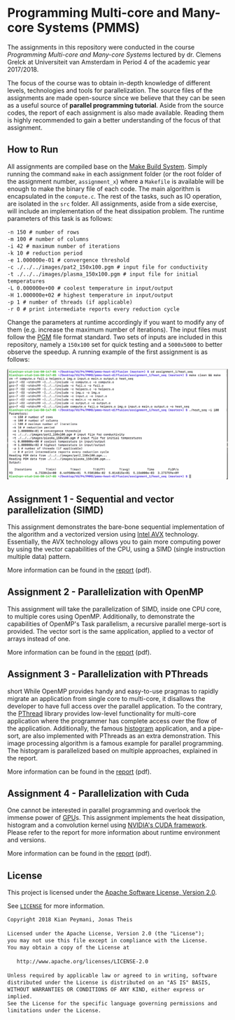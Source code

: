 # Programming Multi-core and Many-core Systems (PMMS)
The assignments in this repository were conducted in the course *Programming Multi-core and Many-core Systems* lectured by dr. Clemens Grelck at Universiteit van Amsterdam in Period 4 of the academic year 2017/2018.

The focus of the course was to obtain in-depth knowledge of different levels, technologies and tools for parallelization. The source files of the assignments are made open-source since we believe that they can be seen as a useful source of **parallel programming tutorial**. Aside from the source codes, the report of each assignment is also made available. Reading them is highly recommended to gain a better understanding of the focus of that assignment. 

## How to Run 
All assignments are compiled base on the [Make Build System](https://www.gnu.org/software/make/). Simply running the command `make` in each assignment folder (or the root folder of the assignment number, `assignment_x`) where a `Makefile` is available will be enough to make the binary file of each code. The main algorithm is encapsulated in the `compute.c`. The rest of the tasks, such as IO operation, are isolated in the `src` folder. All assignments, aside from a side exercise, will include an implementation of the heat dissipation problem. The runtime parameters of this task is as follows: 

```
-n 150 # number of rows
-m 100 # number of columns
-i 42 # maximum number of iterations
-k 10 # reduction period
-e 1.000000e-01 # convergence threshold
-c ./../../images/pat2_150x100.pgm # input file for conductivity
-t ./../../images/plasma_150x100.pgm # input file for initial temperatures
-L 0.000000e+00 # coolest temperature in input/output
-H 1.000000e+02 # highest temperature in input/output
-p 1 # number of threads (if applicable)
-r 0 # print intermediate reports every reduction cycle
```

Change the parameters at runtime accordingly if you want to modify any of them (e.g. increase the maximum number of iterations). The input files must follow the [PGM](http://netpbm.sourceforge.net/doc/pgm.html) file format standard. Two sets of inputs are included in this repository, namely a `150x100` set for quick testing and a `5000x5000` to better observe the speedup. A running example of the first assignment is as follows: 

![Example execution of the first assignment](assets/ss-1.png)

## Assignment 1 - Sequential and vector parallelization (SIMD)
This assignment demonstrates the bare-bone sequential implementation of the algorithm and a vectorized version using [Intel AVX](https://en.wikipedia.org/wiki/Advanced_Vector_Extensions) technology. Essentially, the AVX technology allows you to gain more computing power by using the vector capabilities of the CPU, using a SIMD (single instruction multiple data) pattern. 

More information can be found in the [report](assets/report-assignment-1.pdf) (pdf).

## Assignment 2 - Parallelization with OpenMP
This assignment will take the parallelization of SIMD, inside one CPU core, to multiple cores using OpenMP. Additionally, to demonstrate the capabilities of OpenMP's Task parallelism, a recursive parallel merge-sort is provided. The vector sort is the same application, applied to a vector of arrays instead of one.  

More information can be found in the [report](assets/report-assignment-2.pdf) (pdf).


## Assignment 3 - Parallelization with PThreads
short While OpenMP provides handy and easy-to-use pragmas to rapidly migrate an application from single core to multi-core, it disallows the developer to have full access over the parallel application. To the contrary, the [PThread](https://en.wikipedia.org/wiki/POSIX_Threads) library provides low-level functionality for multi-core application where the programmer has complete access over the flow of the application. Additionally, the famous [histogram](https://en.wikipedia.org/wiki/Histogram) application, and a pipe-sort, are also implemented with PThreads as an extra demonstration. This image processing algorithm is a famous example for parallel programming. The histogram is parallelized based on multiple approaches, explained in the report. 

More information can be found in the [report](assets/report-assignment-3.pdf) (pdf).


## Assignment 4 - Parallelization with Cuda 
One cannot be interested in parallel programming and overlook the immense power of [GPU](https://www.nvidia.com/en-us/about-nvidia/ai-computing/)s. This assignment implements the heat dissipation, histogram and a convolution kernel using [NVIDIA's CUDA framework](https://developer.nvidia.com/cuda-downloads). Please refer to the report for more information about runtime environment and versions. 

More information can be found in the [report](assets/report-assignment-4.pdf) (pdf).

## License
This project is licensed under the [Apache Software License, Version 2.0](http://www.apache.org/licenses/LICENSE-2.0).

See [`LICENSE`](LICENSE) for more information.

    Copyright 2018 Kian Peymani, Jonas Theis
    
    Licensed under the Apache License, Version 2.0 (the "License");
    you may not use this file except in compliance with the License.
    You may obtain a copy of the License at
    
       http://www.apache.org/licenses/LICENSE-2.0
    
    Unless required by applicable law or agreed to in writing, software
    distributed under the License is distributed on an "AS IS" BASIS,
    WITHOUT WARRANTIES OR CONDITIONS OF ANY KIND, either express or implied.
    See the License for the specific language governing permissions and
    limitations under the License.
